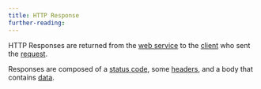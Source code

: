 ```yaml
---
title: HTTP Response
further-reading:
---
```

HTTP Responses are returned from the [web service](/web-service) to the [client](/client-server-model) who sent the [request](/http-request).

Responses are composed of a [status code](/status-codes), some [headers](/headers), and a body that contains [data](/data).
